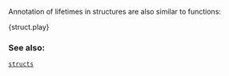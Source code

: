 Annotation of lifetimes in structures are also similar to functions:

{struct.play}

### See also:

[`structs`][structs]


[structs]: ../custom_types/structs.html
